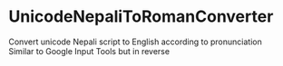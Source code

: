 # UnicodeNepaliToRomanConverter
Convert unicode Nepali script to English according to pronunciation
<br>
Similar to Google Input Tools but in reverse
